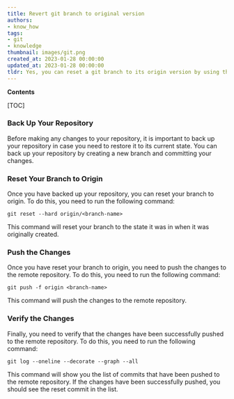 ```yaml
---
title: Revert git branch to original version
authors:
- know_how
tags:
- git
- knowledge
thumbnail: images/git.png
created_at: 2023-01-28 00:00:00
updated_at: 2023-01-28 00:00:00
tldr: Yes, you can reset a git branch to its origin version by using the `git reset --hard origin/branch\_name` command.
---
```


**Contents**

[TOC]

### Back Up Your Repository

Before making any changes to your repository, it is important to back up your repository in case you need to restore it to its current state. You can back up your repository by creating a new branch and committing your changes.

### Reset Your Branch to Origin

Once you have backed up your repository, you can reset your branch to origin. To do this, you need to run the following command:

`git reset --hard origin/<branch-name>`

This command will reset your branch to the state it was in when it was originally created.

### Push the Changes

Once you have reset your branch to origin, you need to push the changes to the remote repository. To do this, you need to run the following command:

`git push -f origin <branch-name>`

This command will push the changes to the remote repository.

### Verify the Changes

Finally, you need to verify that the changes have been successfully pushed to the remote repository. To do this, you need to run the following command:

`git log --oneline --decorate --graph --all`

This command will show you the list of commits that have been pushed to the remote repository. If the changes have been successfully pushed, you should see the reset commit in the list.
